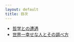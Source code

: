 ```yaml
---
layout: default
title: 目次
---
```


+ [哲学との遭遇](articles/encounter-with-philosophy.html)
+ [世界一幸せな人とその調べ方](the-happiest-person.html)
